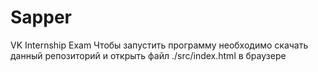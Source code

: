 # Sapper
VK Internship Exam
Чтобы запустить программу необходимо скачать данный репозиторий и открыть файл ./src/index.html в браузере

